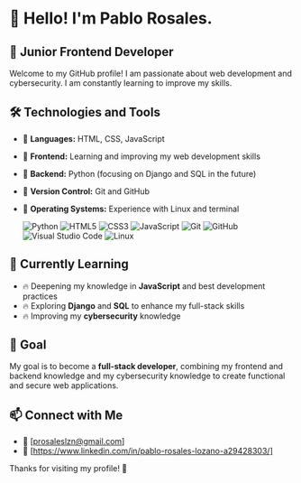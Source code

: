 # 👋 Hello! I'm Pablo Rosales. 

## 🚀 Junior Frontend Developer

Welcome to my GitHub profile! I am passionate about web development and cybersecurity. I am constantly learning to improve my skills.

## 🛠️ Technologies and Tools
- 🔹 **Languages:** HTML, CSS, JavaScript
- 🔹 **Frontend:** Learning and improving my web development skills
- 🔹 **Backend:** Python (focusing on Django and SQL in the future)
- 🔹 **Version Control:** Git and GitHub
- 🔹 **Operating Systems:** Experience with Linux and terminal

  ![Python](https://img.shields.io/badge/Python%20-%2314354C.svg?style=for-the-badge&logo=python&logoColor=white)
  ![HTML5](https://img.shields.io/badge/HTML5%20-%23E34F26.svg?style=for-the-badge&logo=html5&logoColor=white)
  ![CSS3](https://img.shields.io/badge/CSS%20-%231572B6.svg?style=for-the-badge&logo=css3&logoColor=white)
  ![JavaScript](https://img.shields.io/badge/JavaScript%20-%23F7DF1E.svg?style=for-the-badge&logo=javascript&logoColor=black)
  ![Git](https://img.shields.io/badge/git-%23F05033.svg?style=for-the-badge&logo=git&logoColor=white)
  ![GitHub](https://img.shields.io/badge/github-%23121011.svg?style=for-the-badge&logo=github&logoColor=white)
  ![Visual Studio Code](https://img.shields.io/badge/Visual%20Studio%20Code-0078d7.svg?style=for-the-badge&logo=visual-studio-code&logoColor=white)
  ![Linux](https://img.shields.io/badge/Linux-FCC624?style=for-the-badge&logo=linux&logoColor=black) 

## 📌 Currently Learning
- 🔥 Deepening my knowledge in **JavaScript** and best development practices
- 🔥 Exploring **Django** and **SQL** to enhance my full-stack skills
- 🔥 Improving my **cybersecurity** knowledge

## 🌱 Goal
My goal is to become a **full-stack developer**, combining my frontend and backend knowledge and my cybersecurity knowledge to create functional and secure web applications.

## 📫 Connect with Me
- 📧 [prosaleslzn@gmail.com]
- 💼 [https://www.linkedin.com/in/pablo-rosales-lozano-a29428303/]

Thanks for visiting my profile! 🚀



